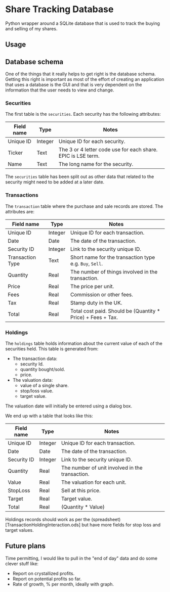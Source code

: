 # Share Tracking Database

Python wrapper around a SQLite database that is used to track the buying and
selling of my shares.

## Usage


## Database schema

One of the things that it really helps to get right is the database schema.
Getting this right is important as most of the effort of creating an
application that uses a database is the GUI and that is very dependent on the
information that the user needs to view and change.

### Securities

The first table is the `securities`.  Each security has the following
attributes:

| Field name | Type | Notes |
|---|---|---|
| Unique ID | Integer | Unique ID for each security. |
| Ticker | Text | The 3 or 4 letter code use for each share. EPIC is LSE term. |
| Name | Text | The long name for the security. |

The `securities` table has been split out as other data that related to the
security might need to be added at a later date.

### Transactions

The `transaction` table where the purchase and sale records are stored.  The
attributes are:

| Field name | Type | Notes |
|---|---|---|
| Unique ID | Integer | Unique ID for each transaction. |
| Date | Date | The date of the transaction. |
| Security ID | Integer | Link to the security unique ID. |
| Transaction Type | Text | Short name for the transaction type e.g. `Buy`, `Sell`.|
| Quantity | Real | The number of things involved in the transaction.|
| Price | Real | The price per unit. |
| Fees | Real | Commission or other fees. |
| Tax | Real | Stamp duty in the UK. |
| Total | Real | Total cost paid.  Should be (Quantity * Price) + Fees + Tax. |

### Holdings

The `holdings` table holds information about the current value of each of the
securities held.  This table is generated from:

* The transaction data:
    * security Id.
    * quantity bought/sold.
    * price.
* The valuation data:
    * value of a single share.
    * stop/loss value.
    * target value.

The valuation date will initially be entered using a dialog box.

We end up with a table that looks like this:

| Field name | Type | Notes |
|---|---|---|
| Unique ID | Integer | Unique ID for each transaction. |
| Date | Date | The date of the transaction. |
| Security ID | Integer | Link to the security unique ID. |
| Quantity | Real | The number of unit involved in the transaction.|
| Value | Real | The valuation for each unit. |
| StopLoss | Real | Sell at this price. |
| Target | Real | Target value. |
| Total | Real | (Quantity * Value) |

Holdings records should work as per the
(spreadsheet)[TransactionHoldingInteraction.ods]
but have more fields for stop loss and target values.

## Future plans

Time permitting, I would like to pull in the "end of day" data and do some
clever stuff like:
- Report on crystallized profits.
- Report on potential profits so far.
- Rate of growth, % per month, ideally with graph.
